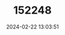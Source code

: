 ---
title: "152248"
category: "Armatocereus riomajensis"
draft: false
date: 2024-02-22 13:03:51
languages:
  Spanish; Castilian: ["Sarasanqui"]
---